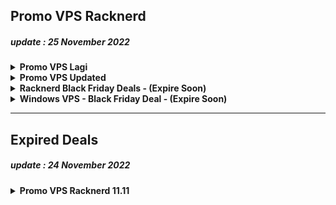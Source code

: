 ## Promo VPS Racknerd 
##### update : 25 November 2022

<details>
<summary><b>Promo VPS Lagi</b></summary>

### 1.2 GB KVM VPS Special
```
1x vCPU Core
18 GB PURE SSD RAID-10 Storage
1.2 GB RAM
2000GB Monthly Premium Bandwidth
1Gbps Public Network Port
Full Root Admin Access
1 Dedicated IPv4 Address
KVM / SolusVM Control Panel - Reboot, Reinstall, Manage rDNS, & much more
Available in: Multiple Locations
JUST $14.88/YEAR - WOW!!
```
ORDER LINK: [Here](https://s.id/racknerd-670)


### 2.5 GB KVM VPS Special
```
2x vCPU Cores
40 GB PURE SSD RAID-10 Storage
2.5 GB RAM
3000GB Monthly Premium Bandwidth
1Gbps Public Network Port
Full Root Admin Access
1 Dedicated IPv4 Address
KVM / SolusVM Control Panel - Reboot, Reinstall, Manage rDNS, & much more
Available in: Multiple Locations
JUST $25.88/YEAR - WOW!!
```
ORDER LINK: [Here](https://s.id/racknerd-671)


### 3.5 GB KVM VPS Special
```
2x vCPU Core
60 GB PURE SSD RAID-10 Storage
3.5 GB RAM
6000GB Monthly Premium Bandwidth
1Gbps Public Network Port
Full Root Admin Access
1 Dedicated IPv4 Address
KVM / SolusVM Control Panel - Reboot, Reinstall, Manage rDNS, & much more
Available in:Multiple Locations
JUST $35.88/YEAR - WOW!!
```
ORDER LINK: [Here](https://s.id/racknerd-672)

</details>

<details>
<summary><b>Promo VPS Updated</b></summary>

### 768 MB KVM VPS Special
```
1x vCPU Core
10 GB PURE SSD RAID-10 Storage
768 MB RAM
2000GB Monthly Premium Bandwidth
1Gbps Public Network Port
Full Root Admin Access
1 Dedicated IPv4 Address
KVM / SolusVM Control Panel - Reboot, Reinstall, Manage rDNS, & much more
Available in: Multiple Locations
JUST $11.88/YEAR - WOW!!
```
ORDER LINK: [Here](https://s.id/racknerd-679)

### 1 GB KVM VPS Special
```
1x vCPU Core
16 GB PURE SSD RAID-10 Storage
1 GB RAM
3000GB Monthly Premium Bandwidth
1Gbps Public Network Port
Full Root Admin Access
1 Dedicated IPv4 Address
KVM / SolusVM Control Panel - Reboot, Reinstall, Manage rDNS, & much more
Available in: Multiple Locations
JUST $14.98/YEAR - WOW!!
```
ORDER LINK: [Here](https://s.id/racknerd-680)

### 2 GB KVM VPS Special
```
2x vCPU Cores
25 GB PURE SSD RAID-10 Storage
2 GB RAM
4000GB Monthly Premium Bandwidth
1Gbps Public Network Port
Full Root Admin Access
1 Dedicated IPv4 Address
KVM / SolusVM Control Panel - Reboot, Reinstall, Manage rDNS, & much more
Available in:Multiple Locations
JUST $20.98/YEAR - WOW!!
```
ORDER LINK: [Here](https://s.id/racknerd-681)
</details>


<details>
<summary> <b>Racknerd Black Friday Deals - (Expire Soon)</b>
</summary>

### Black Friday #1
```
768 MB KVM VPS – $10.28 per YEAR!
1x vCPU Core
10 GB SSD Storage
768 MB RAM
1000GB Monthly Premium Bandwidth
1Gbps Public Network Port
Full Root Admin Access
1 Dedicated IPv4 Address
KVM / SolusVM Control Panel - Reboot, Reinstall, Manage rDNS, & much more
Available in MULTIPLE LOCATIONS!
JUST $10.28/Year - WOW!!
```
ORDER NOW: [Here](https://s.id/racknerd-bf1)

---
### Black Friday #2
```
1.5 GB KVM VPS – $16.88 per YEAR!
1 vCPU Core
30 GB SSD Storage
1.5 GB RAM
3000GB Monthly Premium Bandwidth
1Gbps Public Network Port
Full Root Admin Access
1 Dedicated IPv4 Address
KVM / SolusVM Control Panel - Reboot, Reinstall, Manage rDNS, & much more
Available in MULTIPLE LOCATIONS!
JUST $16.88/Year - WOW!!
```
ORDER NOW: [Here](https://s.id/racknerd-bf2)

---
### Black Friday #3
```
2.5 GB KVM VPS – $28.55 per YEAR!
2 vCPU Cores
60 GB SSD Storage
2.5 GB RAM
7000GB Monthly Premium Bandwidth
1Gbps Public Network Port
Full Root Admin Access
1 Dedicated IPv4 Address
KVM / SolusVM Control Panel - Reboot, Reinstall, Manage rDNS, & much more
Available in MULTIPLE LOCATIONS!
JUST $28.55/Year - WOW!!
```
ORDER NOW: [Here](https://s.id/racknerd-bf3)

---
### Black Friday #4
```
3.5 GB KVM VPS – $38.88 per YEAR!
2 vCPU Cores
80 GB SSD Storage
3.5 GB RAM
10,000GB Monthly Premium Bandwidth
1Gbps Public Network Port
Full Root Admin Access
1 Dedicated IPv4 Address
KVM / SolusVM Control Panel - Reboot, Reinstall, Manage rDNS, & much more
Available in MULTIPLE LOCATIONS!
JUST $38.88/Year - WOW!!
```
ORDER NOW: [Here](https://s.id/racknerd-bf4)

---
### Black Friday #5
```
4.5 GB KVM VPS – $48.77 per YEAR!
3 vCPU Cores
100 GB SSD Storage
4.5 GB RAM
12,000GB Monthly Premium Bandwidth
1Gbps Public Network Port
Full Root Admin Access
1 Dedicated IPv4 Address
KVM / SolusVM Control Panel - Reboot, Reinstall, Manage rDNS, & much more
Available in MULTIPLE LOCATIONS!
JUST $48.77/Year - WOW!!
```
ORDER NOW: [Here](https://s.id/racknerd-bf5)

</details>

<details>
<summary> <b>Windows VPS - Black Friday Deal - (Expire Soon)</b>
</summary>

### Windows #1
```
1 vCPU AMD Ryzen Core
35 GB NVMe Storage
2 GB RAM
2,000GB Monthly Premium Bandwidth
1Gbps Public Network Port
Full Administrator Access
Remote Desktop (RDP) Access
1 Dedicated IPv4 Address
KVM / SolusVM Control Panel - Reboot, Reinstall, Manage rDNS, & much more
Available in MULTIPLE LOCATIONS!
JUST $60/Year - WOW!!
```
ORDER NOW: [https://s.id/racknerd-win01](https://s.id/racknerd-win01)

---
### Windows #2
```
2x vCPU AMD Ryzen Cores
60 GB NVMe Storage
3.5 GB RAM
3500 GB Monthly Transfer
1Gbps Network Port
Full Administrator Access
Remote Desktop (RDP) Access
1 Dedicated IPv4 Address
KVM / SolusVM Control Panel
Available in: Multiple Locations
ONLY $99.00/YEAR!
```
ORDER NOW: [https://s.id/racknerd-win02](https://s.id/racknerd-win02)

---
### Windows #3
```
3x vCPU AMD Ryzen Cores
150 GB NVMe Storage
8 GB RAM
10,000 GB Monthly Transfer
1Gbps Network Port
Full Administrator Access
Remote Desktop (RDP) Access
1 Dedicated IPv4 Address
KVM / SolusVM Control Panel
Available in: Multiple Locations
ONLY $219.00/YEAR!
```
ORDER NOW: [https://s.id/racknerd-win03](https://s.id/racknerd-win03)

</details>

---
## Expired Deals
##### update : 24 November 2022
<details>
<summary><b>Promo VPS Racknerd 11.11</b></summary>

---
### 1.11 GB KVM VPS
```
1x vCPU Core
11 GB PURE SSD RAID-10 Storage
1.11 GB RAM
3000GB Monthly Premium Bandwidth
1Gbps Public Network Port
Full Root Admin Access
1 Dedicated IPv4 Address
KVM / SolusVM Control Panel - Reboot, Reinstall, Manage rDNS, & much more
Available in: Multiple Locations
JUST $11.11/YEAR - WOW!!
```
ORDER LINK: [https://s.id/racknerd-111](https://s.id/racknerd-111)

---
### 2.11 GB KVM VPS
```
1x vCPU Core
21 GB PURE SSD RAID-10 Storage
2.11 GB RAM
4000GB Monthly Premium Bandwidth
1Gbps Public Network Port
Full Root Admin Access
1 Dedicated IPv4 Address
KVM / SolusVM Control Panel - Reboot, Reinstall, Manage rDNS, & much more
Available in: Multiple Locations
JUST $17.11/YEAR - WOW!!
```
ORDER LINK: [https://s.id/racknerd-211](https://s.id/racknerd-211)

---
### 3.11 GB KVM VPS
```
2x vCPU Cores
41 GB PURE SSD RAID-10 Storage
3.11 GB RAM
5000GB Monthly Premium Bandwidth
1Gbps Public Network Port
Full Root Admin Access
1 Dedicated IPv4 Address
KVM / SolusVM Control Panel - Reboot, Reinstall, Manage rDNS, & much more
Available in:Multiple Locations
JUST $29.11/YEAR - WOW!!
```
ORDER LINK: [https://s.id/racknerd-311](https://s.id/racknerd-311)

---
### 4.11 GB KVM VPS
```
3x vCPU Cores
61 GB PURE SSD RAID-10 Storage
4.11 GB RAM
8000GB Monthly Premium Bandwidth
1Gbps Public Network Port
Full Root Admin Access
1 Dedicated IPv4 Address
KVM / SolusVM Control Panel - Reboot, Reinstall, Manage rDNS, & much more
Available in:Multiple Locations
JUST $48.11/YEAR - WOW!!
```
ORDER LINK: [https://s.id/racknerd-411](https://s.id/racknerd-411)

---
| No 	| vCPU 	| Storage                	| RAM     	| Bandwidth 	| Price          	| Link                      	|
|----	|------	|------------------------	|---------	|-----------	|----------------	|---------------------------	|
| 1  	| 1x   	| 11 GB Pure SSD RAID-10 	| 1.11 GB 	| 3000 GB/m 	| 11.11 USD/year 	| https://s.id/racknerd-111 	|
| 2  	| 1x   	| 21 GB Pure SSD RAID-10 	| 2.11 GB 	| 4000 GB/m 	| 17.11 USD/year 	| https://s.id/racknerd-211 	|
| 3  	| 2x   	| 41 GB Pure SSD RAID-10 	| 3.11 GB 	| 5000 GB/m 	| 29.11 USD/year 	| https://s.id/racknerd-311 	|
| 4  	| 3x   	| 61 GB Pure SSD RAID-10 	| 4.11 GB 	| 8000 GB/m 	| 48.11 USD/year 	| https://s.id/racknerd-411 	|

</details>
